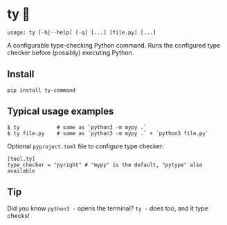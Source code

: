 # ty 🦆
`usage: ty [-h|--help] [-q] [...] [file.py] [...]`

A configurable type-checking Python command. Runs the configured type checker
before (possibly) executing Python.

## Install
```
pip install ty-command
```

## Typical usage examples
```
$ ty            # same as `python3 -m mypy .`
$ ty file.py    # same as `python3 -m mypy .` + `python3 file.py`
```

Optional `pyproject.toml` file to configure type checker:
```
[tool.ty]
type_checker = "pyright" # "mypy" is the default, "pytype" also available
```

## Tip
Did you know `python3 -` opens the terminal? `ty -` does too, and it type checks!
